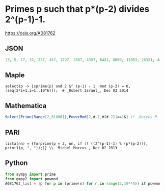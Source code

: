 # Primes p such that p\*\(p\-2\) divides 2^\(p\-1\)\-1\.
https://oeis.org/A081762
## JSON
```JSON
[3, 5, 17, 37, 257, 457, 1297, 2557, 4357, 6481, 8009, 11953, 26321, 44101, 47521, 47881, 49681, 57241, 65537, 74449, 84421, 97813, 141157, 157081, 165601, 225457, 278497, 310591, 333433, 365941, 403901, 419711, 476737, 557041, 560737, 576721, 1011961, 1033057]
```
## Maple
```Maple
select(p -> isprime(p) and 2 &^ (p-1) - 1  mod (p-2) = 0, [seq(2*i+1,i=1..10^6)]);  # _Robert Israel_, Dec 03 2014
```
## Mathematica
```Mathematica
Select[Prime[Range[2,81000]],PowerMod[2,#-1,#(#-2)]==1&] (* _Harvey P. Dale_, Sep 11 2023 *)
```
## PARI
```PARI
lista(nn) = {forprime(p = 3, nn, if (! ((2^(p-1)-1) % (p*(p-2))), print1(p, ", "));)} \\ _Michel Marcus_, Dec 02 2013
```
## Python
```Python
from sympy import prime
from gmpy2 import powmod
A081762_list = [p for p in (prime(n) for n in range(2,10**5)) if powmod(2,p-1,p*(p-2)) == 1] # _Chai Wah Wu_, Dec 03 2014
```
